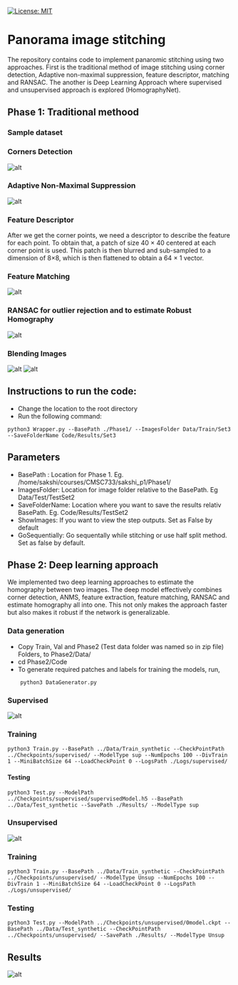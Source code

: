 [![License: MIT](https://img.shields.io/badge/License-MIT-yellow.svg)](https://opensource.org/licenses/MIT)

# Panorama image stitching
The repository contains code to implement panaromic stitching using two approaches. First is the traditional method of image stitching using corner detection, Adaptive non-maximal suppression, feature descriptor, matching and RANSAC. The another is Deep Learning Approach where supervised and unsupervised approach is explored (HomographyNet).

## Phase 1: Traditional methood
### Sample dataset
### Corners Detection
![alt](https://github.com/sakshikakde/AutoPano/blob/main/images/fp.png)
### Adaptive Non-Maximal Suppression
![alt](https://github.com/sakshikakde/AutoPano/blob/main/images/anms.png)
### Feature Descriptor
After we get the corner points, we need a descriptor to
describe the feature for each point. To obtain that, a patch of
size 40 × 40 centered at each corner point is used. This patch
is then blurred and sub-sampled to a dimension of 8×8, which
is then flattened to obtain a 64 × 1 vector.
### Feature Matching
![alt](https://github.com/sakshikakde/AutoPano/blob/main/images/fm.png)
### RANSAC for outlier rejection and to estimate Robust Homography
![alt](https://github.com/sakshikakde/AutoPano/blob/main/images/ransac.png)
### Blending Images
![alt](https://github.com/sakshikakde/AutoPano/blob/main/Phase1/Results/Set1/pano01.png)
![alt](https://github.com/sakshikakde/AutoPano/blob/main/Phase1/Results/Set1/pano1001.png)

## Instructions to run the code:
- Change the location to the root directory      
- Run the following command:
```
python3 Wrapper.py --BasePath ./Phase1/ --ImagesFolder Data/Train/Set3 --SaveFolderName Code/Results/Set3 
```

## Parameters 
- BasePath : Location for Phase 1. Eg. /home/sakshi/courses/CMSC733/sakshi_p1/Phase1/
- ImagesFolder: Location for image folder relative to the BasePath. Eg Data/Test/TestSet2
- SaveFolderName: Location where you want to save the results relativ BasePath. Eg. Code/Results/TestSet2
- ShowImages: If you want to view the step outputs. Set as False by default
- GoSequentially: Go sequentally while stitching or use half split method. Set as false by default.

## Phase 2: Deep learning approach
We implemented two deep learning approaches to estimate the homography between two images. The deep model effectively combines corner detection, ANMS, feature extraction, feature matching, RANSAC and estimate homography all into one. This not only makes the approach faster but also makes it robust if the network is generalizable.

### Data generation
- Copy Train, Val and Phase2 (Test data folder was named so in zip file) Folders, to Phase2/Data/
- cd Phase2/Code
- To generate required patches and labels for training the models, run,
```
    python3 DataGenerator.py
```
### Supervised
![alt](https://github.com/sakshikakde/AutoPano/blob/main/images/sup.png)
### Training
```
python3 Train.py --BasePath ../Data/Train_synthetic --CheckPointPath ../Checkpoints/supervised/ --ModelType sup --NumEpochs 100 --DivTrain 1 --MiniBatchSize 64 --LoadCheckPoint 0 --LogsPath ./Logs/supervised/
```

#### Testing
```
python3 Test.py --ModelPath ../Checkpoints/supervised/supervisedModel.h5 --BasePath ../Data/Test_synthetic --SavePath ./Results/ --ModelType sup 
```

### Unsupervised
![alt](https://github.com/sakshikakde/AutoPano/blob/main/images/unsup.png)
### Training
```
python3 Train.py --BasePath ../Data/Train_synthetic --CheckPointPath ../Checkpoints/unsupervised/ --ModelType Unsup --NumEpochs 100 --DivTrain 1 --MiniBatchSize 64 --LoadCheckPoint 0 --LogsPath ./Logs/unsupervised/
```
### Testing
```
python3 Test.py --ModelPath ../Checkpoints/unsupervised/0model.ckpt --BasePath ../Data/Test_synthetic --CheckPointPath ../Checkpoints/unsupervised/ --SavePath ./Results/ --ModelType Unsup
```

## Results
![alt](https://github.com/sakshikakde/AutoPano/blob/main/images/dl_results.png)
